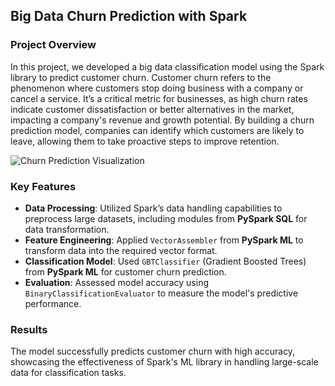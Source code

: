 ## Big Data Churn Prediction with Spark

### Project Overview
In this project, we developed a big data classification model using the Spark library to predict customer churn. Customer churn refers to the phenomenon where customers stop doing business with a company or cancel a service. It’s a critical metric for businesses, as high churn rates indicate customer dissatisfaction or better alternatives in the market, impacting a company's revenue and growth potential. By building a churn prediction model, companies can identify which customers are likely to leave, allowing them to take proactive steps to improve retention.

![Churn Prediction Visualization](https://miro.medium.com/v2/resize:fit:1400/1*TgciopaOk-C8fwtPmmet3w.png)

### Key Features
- **Data Processing**: Utilized Spark’s data handling capabilities to preprocess large datasets, including modules from **PySpark SQL** for data transformation.
- **Feature Engineering**: Applied `VectorAssembler` from **PySpark ML** to transform data into the required vector format.
- **Classification Model**: Used `GBTClassifier` (Gradient Boosted Trees) from **PySpark ML** for customer churn prediction.
- **Evaluation**: Assessed model accuracy using `BinaryClassificationEvaluator` to measure the model's predictive performance.

### Results
The model successfully predicts customer churn with high accuracy, showcasing the effectiveness of Spark's ML library in handling large-scale data for classification tasks.
